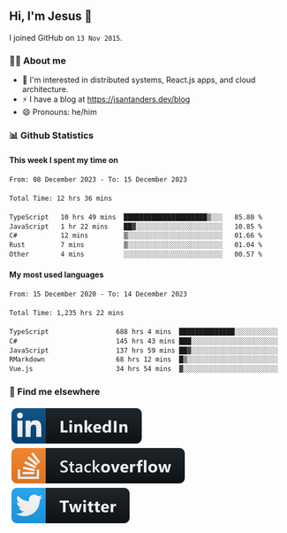 ## Hi, I'm Jesus 👋

I joined GitHub on `13 Nov 2015`.

<!-- Talking about you -->

### 👨‍💻 About me

- 👦 I'm interested in distributed systems, React.js apps, and cloud architecture.
- ⚡️ I have a blog at <https://jsantanders.dev/blog>
- 😄 Pronouns: he/him

### 📊 Github Statistics

#### This week I spent my time on

<!--START_SECTION:weekly-->

```txt
From: 08 December 2023 - To: 15 December 2023

Total Time: 12 hrs 36 mins

TypeScript   10 hrs 49 mins  █████████████████████▒░░░   85.80 %
JavaScript   1 hr 22 mins    ██▓░░░░░░░░░░░░░░░░░░░░░░   10.85 %
C#           12 mins         ▒░░░░░░░░░░░░░░░░░░░░░░░░   01.66 %
Rust         7 mins          ▒░░░░░░░░░░░░░░░░░░░░░░░░   01.04 %
Other        4 mins          ░░░░░░░░░░░░░░░░░░░░░░░░░   00.57 %
```

<!--END_SECTION:weekly-->

#### My most used languages

<!--START_SECTION:alltime-->

```txt
From: 15 December 2020 - To: 14 December 2023

Total Time: 1,235 hrs 22 mins

TypeScript                 688 hrs 4 mins  ██████████████░░░░░░░░░░░   55.70 %
C#                         145 hrs 43 mins ███░░░░░░░░░░░░░░░░░░░░░░   11.80 %
JavaScript                 137 hrs 59 mins ██▓░░░░░░░░░░░░░░░░░░░░░░   11.17 %
RMarkdown                  68 hrs 12 mins  █▒░░░░░░░░░░░░░░░░░░░░░░░   05.52 %
Vue.js                     34 hrs 54 mins  ▓░░░░░░░░░░░░░░░░░░░░░░░░   02.83 %
```

<!--END_SECTION:alltime-->

### 📢 Find me elsewhere

<p>
  <a target="_blank" href="https://linkedin.com/in/jsantanders">
    <img src="https://github.com/jsantanders/jsantanders/blob/master/img/linkedin.svg" alt="LinkedIn" style="vertical-align:top; margin:4px">
  </a>
  
  <a target="_blank" href="https://stackoverflow.com/users/7318331/jesus-santander">
    <img src="https://github.com/jsantanders/jsantanders/blob/master/img/stackoverflow.svg" alt="StackOverflow" style="vertical-align:top; margin:4px">
  </a>
  
  <a target="_blank" href="http://twitter.com/jsantanders">
    <img src="https://github.com/jsantanders/jsantanders/blob/master/img/twitter.svg" alt="Twitter" style="vertical-align:top; margin:4px">
  </a>
</p>
